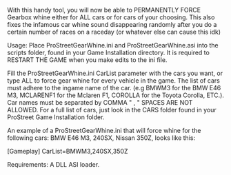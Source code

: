 With this handy tool, you will now be able to PERMANENTLY FORCE Gearbox whine either for ALL cars or for cars of your choosing. This also fixes the infamous car whine sound disappearing randomly after you do a certain number of races on a raceday (or whatever else can cause this idk)

Usage:
Place ProStreetGearWhine.ini and ProStreetGearWhine.asi into the scripts folder, found in your Game Installation directory.
It is required to RESTART THE GAME when you make edits to the ini file.

Fill the ProStreetGearWhine.ini CarList parameter with the cars you want, or type ALL to force gear whine for every vehicle in the game.
The list of cars must adhere to the ingame name of the car. (e.g BMWM3 for the BMW E46 M3, MCLARENF1 for the Mclaren F1, COROLLA for the Toyota Corolla, ETC.). Car names must be separated by COMMA " , " SPACES ARE NOT ALLOWED.
For a full list of cars, just look in the CARS folder found in your ProStreet Game Installation folder. 

An example of a ProStreetGearWhine.ini that will force whine for the following cars: BMW E46 M3, 240SX, Nissan 350Z, looks like this:

[Gameplay]
CarList=BMWM3,240SX,350Z

Requirements:
A DLL ASI loader.

